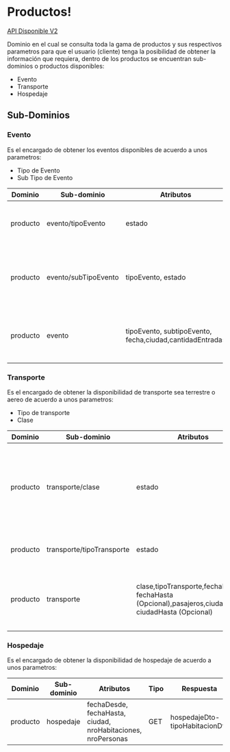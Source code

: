 # Productos!

[API Disponible V2](https://app.swaggerhub.com/apis/cepv2010/Producto/V2)

Dominio en el cual se consulta toda la gama de productos y sus respectivos parametros para que el usuario (cliente) tenga la posibilidad de obtener la información que requiera, dentro de los productos se encuentran sub-dominios o productos disponibles:

- Evento
- Transporte
- Hospedaje


## Sub-Dominios

### Evento

Es el encargado de obtener los eventos disponibles de acuerdo a unos parametros:

- Tipo de Evento
- Sub Tipo de Evento

| Dominio | Sub-dominio  | Atributos | Tipo | Respuesta | Estados | Descripción 
|--|--|--|--|--|--|--|
|  producto | evento/tipoEvento | estado | GET | ElementosDto | 200,404 | Encargado de obtener los tipos de eventos disponibles
| producto | evento/subTipoEvento | tipoEvento, estado | GET |  ElementosDto | 200,404 | Encargado de obtener los subtipos de acuerdo al tipo de evento seleccionado
| producto | evento | tipoEvento, subtipoEvento, fecha,ciudad,cantidadEntradas | GET | eventoDto | 200,204,404 | Encargado de obtener los resultados disponibles de eventos


### Transporte

Es el encargado de obtener la disponibilidad de transporte sea terrestre o aereo de acuerdo a unos parametros:

- Tipo de transporte
- Clase

| Dominio | Sub-dominio  | Atributos | Tipo | Respuesta | Estados | Descripción 
|--|--|--|--|--|--|--|
| producto | transporte/clase | estado | GET | ElementosDto | 200, 404 |  Encargado de obtener las clase de transportes es decir si es clase economica, ejecutiva o primera clase
| producto | transporte/tipoTransporte | estado | GET | ElementosDto | 200, 404 | Encargado de obtener los tipos de transportes 
| producto | transporte | clase,tipoTransporte,fechaDesde, fechaHasta (Opcional),pasajeros,ciudadDesde, ciudadHasta (Opcional) | GET | TransporteDto | 200,204,404 | Encargado de obtener los resultados disonibles de transporte

### Hospedaje

Es el encargado de obtener la disponibilidad de hospedaje de acuerdo a unos parametros:

| Dominio | Sub-dominio  | Atributos | Tipo | Respuesta | Estados | Descripción 
|--|--|--|--|--|--|--|
| producto | hospedaje | fechaDesde, fechaHasta, ciudad, nroHabitaciones, nroPersonas | GET | hospedajeDto-tipoHabitacionDto | 200,204,404 | Encargado de obtener los resultadosdisponibles de hospedaje
